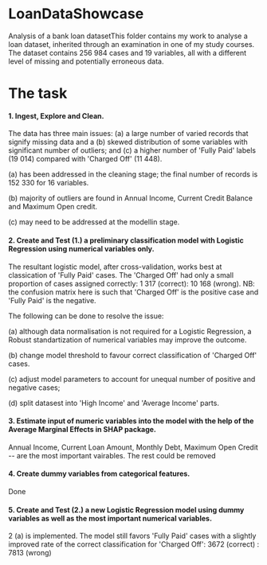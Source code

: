 # LoanDataShowcase
Analysis of a bank loan datasetThis folder contains my work to analyse a loan dataset, inherited through an examination in one of my study courses.
The dataset contains 256 984 cases and 19 variables, all with a different level of missing and potentially erroneous data.

# The task
#### 1. Ingest, Explore and Clean.
The data has three main issues: (a) a large number of varied records that signify missing data and a (b) skewed    distribution of some variables with significant number of outliers; and (c) a higher number of 'Fully Paid' labels (19 014) compared with 'Charged Off' (11 448). 

(a) has been addressed in the cleaning stage; the final number of records is 152 330 for 16 variables.

(b) majority of outliers are found in Annual Income, Current Credit Balance and Maximum Open credit.

(c) may need to be addressed at the modellin stage.
#### 2. Create and Test (1.) a preliminary classification model with Logistic Regression using numerical variables only.
The resultant logistic model, after cross-validation, works best at classication of 'Fully Paid' cases. The 'Charged Off' had only a small proportion of cases assigned correctly: 1 317 (correct): 10 168 (wrong). NB: the confusion matrix here is such that 'Charged Off' is the positive case and 'Fully Paid' is the negative. 

The following can be done to resolve the issue:

(a) although data normalisation is not required for a Logistic Regression, a Robust standartization of numerical variables may improve the outcome.

(b) change model threshold to favour correct classification of 'Charged Off' cases.

(c) adjust model parameters to account for unequal number of positive and negative cases;

(d) split datasest into 'High Income' and 'Average Income' parts.
#### 3. Estimate input of numeric variables into the model with the help of the Average Marginal Effects in SHAP package.
Annual Income, Current Loan Amount, Monthly Debt, Maximum Open Credit -- are the most important vairables. The rest could be removed
#### 4. Create dummy variables from categorical features.
Done

#### 5. Create and Test (2.) a new Logistic Regression model using dummy variables as well as the most important numerical variables.
2 (a) is implemented. The model still favors 'Fully Paid' cases with a slightly improved rate of the correct classification for 'Charged Off': 3672 (correct) : 7813 (wrong)
